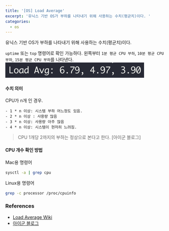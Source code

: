 ```yaml
---
title: '[OS] Load Average'
excerpt: '유닉스 기반 OS가 부하를 나타내기 위해 사용하는 수치(평균치)이다. '
categories:
  - os
---
```


유닉스 기반 OS가 부하를 나타내기 위해 사용하는 수치(평균치)이다.

`uptime` 또는 `top` 명령어로 확인 가능하다. 왼쪽부터 `1분 평균 CPU 부하`, `10분 평균 CPU 부하`, `15분 평균 CPU 부하`를 나타낸다.
![Load Average](/assets/images/LoadAvg.png)

#### 수치 의미

CPU가 n개 인 경우.

```
- 1 * n 이상: 시스템 부하 어느정도 있음.
- 2 * n 이상 : 사용량 많음
- 3 * n 이상: 사용량 아주 많음
- 4 * n 이상: 시스템이 현저히 느려짐.
```

> CPU 1개당 2까지의 부하는 정상으로 본다고 한다. [아이군 블로그]

#### CPU 개수 확인 방법

Mac용 명령어

```sh
sysctl -a | grep cpu
```

Linux용 명령어

```sh
grep -c processor /proc/cpuinfo
```

### References

- [Load Average Wiki](<https://en.wikipedia.org/wiki/Load_(computing)>)
- [아이군 블로그](http://theeye.pe.kr/archives/382)
